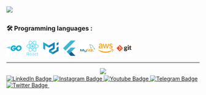 ### 

<h1>
 
  <img src="https://media.giphy.com/media/LPgFwCQg4HQBvPihcn/giphy.gif" width="150px">
</h1>


### :hammer_and_wrench: Programming languages :
  
  <div>
  <img src="https://github.com/devicons/devicon/blob/master/icons/go/go-original-wordmark.svg" title="go" alt="Java" width="40" height="40"/>&nbsp;
  <img src="https://github.com/devicons/devicon/blob/master/icons/react/react-original-wordmark.svg" title="React" alt="React" width="40" height="40"/>&nbsp;
  <img src="https://github.com/devicons/devicon/blob/master/icons/materialui/materialui-original.svg" title="Material UI" alt="Material UI" width="40" height="40"/>&nbsp;
  <img src="https://github.com/devicons/devicon/blob/master/icons/flutter/flutter-original.svg" title="Flutter" alt="Flutter" width="40" height="40"/>&nbsp;
  <img src="https://github.com/devicons/devicon/blob/master/icons/mysql/mysql-original-wordmark.svg" title="MySQL"  alt="MySQL" width="40" height="40"/>&nbsp;
  <img src="https://github.com/devicons/devicon/blob/master/icons/amazonwebservices/amazonwebservices-plain-wordmark.svg" title="AWS" alt="AWS" width="40" height="40"/>&nbsp;
  <img src="https://github.com/devicons/devicon/blob/master/icons/git/git-original-wordmark.svg" title="Git" **alt="Git" width="40" height="40"/>
</div>
</div>

---

<div id="header" align="center">
  <img src=https://media.giphy.com/media/vLlpbDafjgHystuJ0a/giphy.gif width="300"/>
</div>

<div id="badges">
  <a href="your-linkedin-URL">
    <img src="https://img.shields.io/badge/WhatsApp-white?style=for-the-badge&logo=WhatsApp&logoColor=green" alt="LinkedIn Badge"/>
  </a>
  <a href="">
    <img src="https://img.shields.io/badge/instagram-white?style=for-the-badge&logo=Instagram&logoColor=red" alt="Instagram Badge"/>
  </a>
  <a href="https://www.youtube.com/account">
    <img src="https://img.shields.io/badge/YouTube-white?style=for-the-badge&logo=youtube&logoColor=red" alt="Youtube Badge"/>
  </a>
  <a href="your-linkedin-URL">
    <img src="https://img.shields.io/badge/Telegram-white?style=for-the-badge&logo=Telegram&logoColor=blue" alt="Telegram Badge"/>
  </a>
  <a href="your-twitter-URL">
    <img src="https://img.shields.io/badge/Twitter-white?style=for-the-badge&logo=twitter&logoColor=blue" alt="Twitter Badge"/>
    <a href="">
  <img src="https://komarev.com/ghpvc/?username=rezhnncoding&style=flat-square&color=blue" alt=""/>
        </a>
</div>

  </a>
  


